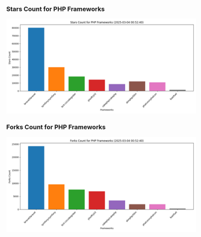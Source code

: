 ### Stars Count for PHP Frameworks

![Stars Chart](./archive/charts/20250304005240_stars_count.png)

### Forks Count for PHP Frameworks

![Forks Chart](./archive/charts/20250304005240_forks_count.png)

